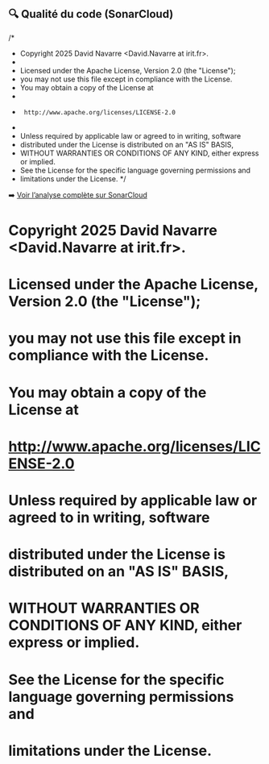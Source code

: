 ## 🔍 Qualité du code (SonarCloud)
/*
 * Copyright 2025 David Navarre &lt;David.Navarre at irit.fr&gt;.
 *
 * Licensed under the Apache License, Version 2.0 (the "License");
 * you may not use this file except in compliance with the License.
 * You may obtain a copy of the License at
 *
 *      http://www.apache.org/licenses/LICENSE-2.0
 *
 * Unless required by applicable law or agreed to in writing, software
 * distributed under the License is distributed on an "AS IS" BASIS,
 * WITHOUT WARRANTIES OR CONDITIONS OF ANY KIND, either express or implied.
 * See the License for the specific language governing permissions and
 * limitations under the License.
 */

➡️ [Voir l’analyse complète sur SonarCloud](https://sonarcloud.io/project/branches_list?id=yassine07K_sharePortfolio---VSCode)

# Copyright 2025 David Navarre &lt;David.Navarre at irit.fr&gt;.
# Licensed under the Apache License, Version 2.0 (the "License");
# you may not use this file except in compliance with the License.
# You may obtain a copy of the License at
#       http://www.apache.org/licenses/LICENSE-2.0
# Unless required by applicable law or agreed to in writing, software
# distributed under the License is distributed on an "AS IS" BASIS,
# WITHOUT WARRANTIES OR CONDITIONS OF ANY KIND, either express or implied.
# See the License for the specific language governing permissions and
# limitations under the License.